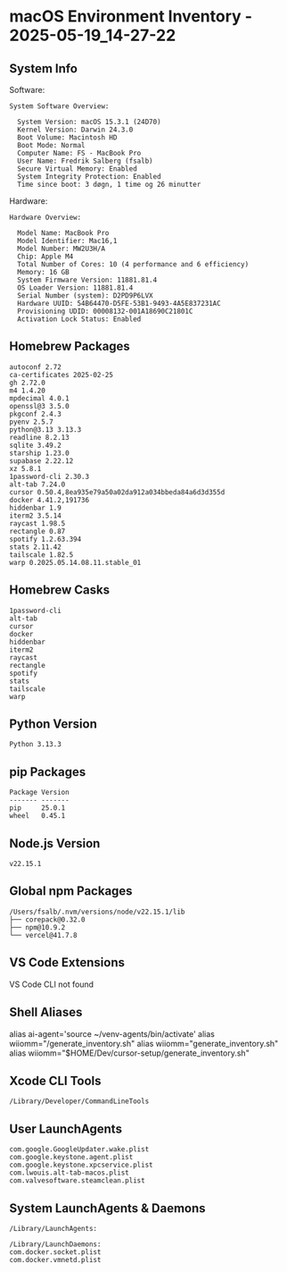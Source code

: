 # macOS Environment Inventory - 2025-05-19_14-27-22

## System Info
Software:

    System Software Overview:

      System Version: macOS 15.3.1 (24D70)
      Kernel Version: Darwin 24.3.0
      Boot Volume: Macintosh HD
      Boot Mode: Normal
      Computer Name: FS - MacBook Pro
      User Name: Fredrik Salberg (fsalb)
      Secure Virtual Memory: Enabled
      System Integrity Protection: Enabled
      Time since boot: 3 døgn, 1 time og 26 minutter

Hardware:

    Hardware Overview:

      Model Name: MacBook Pro
      Model Identifier: Mac16,1
      Model Number: MW2U3H/A
      Chip: Apple M4
      Total Number of Cores: 10 (4 performance and 6 efficiency)
      Memory: 16 GB
      System Firmware Version: 11881.81.4
      OS Loader Version: 11881.81.4
      Serial Number (system): D2PD9P6LVX
      Hardware UUID: 54B64470-D5FE-53B1-9493-4A5E837231AC
      Provisioning UDID: 00008132-001A18690C21801C
      Activation Lock Status: Enabled

## Homebrew Packages
```
autoconf 2.72
ca-certificates 2025-02-25
gh 2.72.0
m4 1.4.20
mpdecimal 4.0.1
openssl@3 3.5.0
pkgconf 2.4.3
pyenv 2.5.7
python@3.13 3.13.3
readline 8.2.13
sqlite 3.49.2
starship 1.23.0
supabase 2.22.12
xz 5.8.1
1password-cli 2.30.3
alt-tab 7.24.0
cursor 0.50.4,8ea935e79a50a02da912a034bbeda84a6d3d355d
docker 4.41.2,191736
hiddenbar 1.9
iterm2 3.5.14
raycast 1.98.5
rectangle 0.87
spotify 1.2.63.394
stats 2.11.42
tailscale 1.82.5
warp 0.2025.05.14.08.11.stable_01
```
## Homebrew Casks
```
1password-cli
alt-tab
cursor
docker
hiddenbar
iterm2
raycast
rectangle
spotify
stats
tailscale
warp
```
## Python Version
```
Python 3.13.3
```
## pip Packages
```
Package Version
------- -------
pip     25.0.1
wheel   0.45.1
```
## Node.js Version
```
v22.15.1
```
## Global npm Packages
```
/Users/fsalb/.nvm/versions/node/v22.15.1/lib
├── corepack@0.32.0
├── npm@10.9.2
└── vercel@41.7.8

```
## VS Code Extensions
VS Code CLI not found
## Shell Aliases
alias ai-agent='source ~/venv-agents/bin/activate'
alias wiiomm="/generate_inventory.sh"
alias wiiomm="generate_inventory.sh"
alias wiiomm="$HOME/Dev/cursor-setup/generate_inventory.sh"
## Xcode CLI Tools
```
/Library/Developer/CommandLineTools
```
## User LaunchAgents
```
com.google.GoogleUpdater.wake.plist
com.google.keystone.agent.plist
com.google.keystone.xpcservice.plist
com.lwouis.alt-tab-macos.plist
com.valvesoftware.steamclean.plist
```
## System LaunchAgents & Daemons
```
/Library/LaunchAgents:

/Library/LaunchDaemons:
com.docker.socket.plist
com.docker.vmnetd.plist
```
